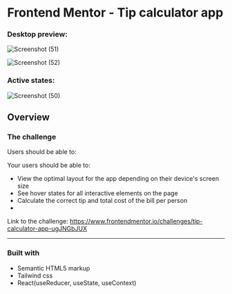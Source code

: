# Frontend Mentor - Tip calculator app

### Desktop preview:

![Screenshot (51)](https://user-images.githubusercontent.com/62656936/137119514-c4de3402-5951-4aca-85df-3ca28ec65227.png)


![Screenshot (52)](https://user-images.githubusercontent.com/62656936/137119802-b56ef5b6-69f6-4cb0-9005-31aa261e6947.png)

### Active states:

![Screenshot (50)](https://user-images.githubusercontent.com/62656936/137119643-48328a65-003d-4872-87c8-862920785794.png)

## Overview

### The challenge

Users should be able to:

Your users should be able to:

- View the optimal layout for the app depending on their device's screen size
- See hover states for all interactive elements on the page
- Calculate the correct tip and total cost of the bill per person
- 

Link to the challenge: https://www.frontendmentor.io/challenges/tip-calculator-app-ugJNGbJUX

<hr>

### Built with

- Semantic HTML5 markup
- Tailwind css
- React(useReducer, useState, useContext)

